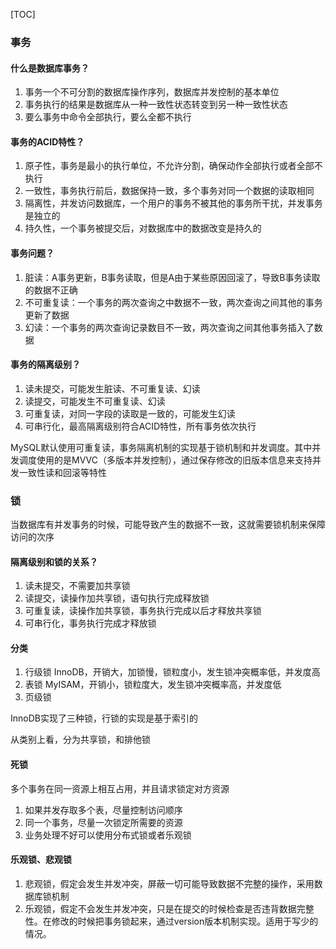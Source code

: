 [TOC]

### 事务

#### 什么是数据库事务？

1.  事务一个不可分割的数据库操作序列，数据库并发控制的基本单位
2.  事务执行的结果是数据库从一种一致性状态转变到另一种一致性状态
3.  要么事务中命令全部执行，要么全都不执行

#### 事务的ACID特性？

1.  原子性，事务是最小的执行单位，不允许分割，确保动作全部执行或者全部不执行
2.  一致性，事务执行前后，数据保持一致，多个事务对同一个数据的读取相同
3.  隔离性，并发访问数据库，一个用户的事务不被其他的事务所干扰，并发事务是独立的
4.  持久性，一个事务被提交后，对数据库中的数据改变是持久的

#### 事务问题？

1.  脏读：A事务更新，B事务读取，但是A由于某些原因回滚了，导致B事务读取的数据不正确
2.  不可重复读：一个事务的两次查询之中数据不一致，两次查询之间其他的事务更新了数据
3.  幻读：一个事务的两次查询记录数目不一致，两次查询之间其他事务插入了数据

#### 事务的隔离级别？

1.  读未提交，可能发生脏读、不可重复读、幻读
2.  读提交，可能发生不可重复读、幻读
3.  可重复读，对同一字段的读取是一致的，可能发生幻读
4.  可串行化，最高隔离级别符合ACID特性，所有事务依次执行

MySQL默认使用可重复读，事务隔离机制的实现基于锁机制和并发调度。其中并发调度使用的是MVVC（多版本并发控制），通过保存修改的旧版本信息来支持并发一致性读和回滚等特性

### 锁

当数据库有并发事务的时候，可能导致产生的数据不一致，这就需要锁机制来保障访问的次序

#### 隔离级别和锁的关系？

1.  读未提交，不需要加共享锁
2.  读提交，读操作加共享锁，语句执行完成释放锁
3.  可重复读，读操作加共享锁，事务执行完成以后才释放共享锁
4.  可串行化，事务执行完成才释放锁

#### 分类

1.  行级锁 InnoDB，开销大，加锁慢，锁粒度小，发生锁冲突概率低，并发度高
2.  表锁 MyISAM，开销小，锁粒度大，发生锁冲突概率高，并发度低
3.  页级锁

InnoDB实现了三种锁，行锁的实现是基于索引的

从类别上看，分为共享锁，和排他锁

#### 死锁

多个事务在同一资源上相互占用，并且请求锁定对方资源

1.  如果并发存取多个表，尽量控制访问顺序
2.  同一个事务，尽量一次锁定所需要的资源
3.  业务处理不好可以使用分布式锁或者乐观锁

#### 乐观锁、悲观锁

1.  悲观锁，假定会发生并发冲突，屏蔽一切可能导致数据不完整的操作，采用数据库锁机制
2.  乐观锁，假定不会发生并发冲突，只是在提交的时候检查是否违背数据完整性。在修改的时候把事务锁起来，通过version版本机制实现。适用于写少的情况。